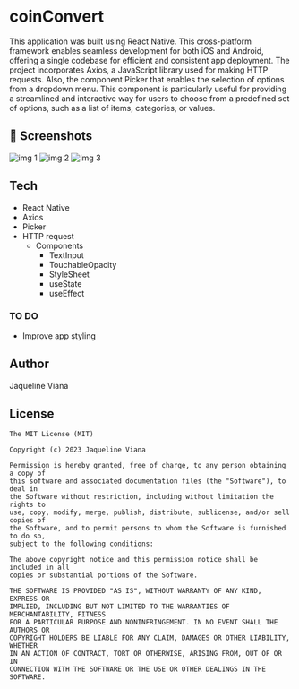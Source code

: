 # coinConvert

This application was built using React Native. This cross-platform framework enables seamless development for both iOS and Android, offering a single codebase for efficient and consistent app deployment. 
The project incorporates Axios, a JavaScript library used for making HTTP requests. Also, the component Picker that enables the selection of options from a dropdown menu. This component is particularly useful for providing a streamlined and interactive way for users to choose from a predefined set of options, such as a list of items, categories, or values.



## :camera_flash: Screenshots
<!-- You can add more screenshots here if you like -->



![img 1](https://github.com/jaqviana/coinConvert/assets/124181385/c84643e7-ffaa-4d4b-b41b-77818021e239) 
![img 2](https://github.com/jaqviana/coinConvert/assets/124181385/ac467dc3-c284-49a1-8111-27a66b39706e)
![img 3](https://github.com/jaqviana/coinConvert/assets/124181385/0dd4a84d-a9a6-450d-b0b3-2af2d5836056)

## Tech


* React Native
* Axios
* Picker
* HTTP request
  - Components 
    - TextInput
    - TouchableOpacity
    - StyleSheet
    - useState
    - useEffect



### TO DO
- Improve app styling
  

## Author
Jaqueline Viana 

## License
```
The MIT License (MIT)

Copyright (c) 2023 Jaqueline Viana

Permission is hereby granted, free of charge, to any person obtaining a copy of
this software and associated documentation files (the "Software"), to deal in
the Software without restriction, including without limitation the rights to
use, copy, modify, merge, publish, distribute, sublicense, and/or sell copies of
the Software, and to permit persons to whom the Software is furnished to do so,
subject to the following conditions:

The above copyright notice and this permission notice shall be included in all
copies or substantial portions of the Software.

THE SOFTWARE IS PROVIDED "AS IS", WITHOUT WARRANTY OF ANY KIND, EXPRESS OR
IMPLIED, INCLUDING BUT NOT LIMITED TO THE WARRANTIES OF MERCHANTABILITY, FITNESS
FOR A PARTICULAR PURPOSE AND NONINFRINGEMENT. IN NO EVENT SHALL THE AUTHORS OR
COPYRIGHT HOLDERS BE LIABLE FOR ANY CLAIM, DAMAGES OR OTHER LIABILITY, WHETHER
IN AN ACTION OF CONTRACT, TORT OR OTHERWISE, ARISING FROM, OUT OF OR IN
CONNECTION WITH THE SOFTWARE OR THE USE OR OTHER DEALINGS IN THE SOFTWARE.
```
